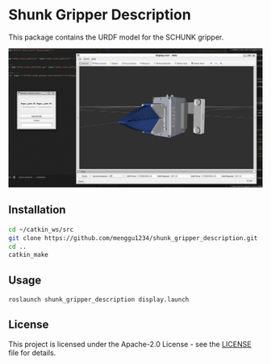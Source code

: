 # Shunk Gripper Description

This package contains the URDF model for the SCHUNK gripper.

![run](./image/run.png)

## Installation

```bash
cd ~/catkin_ws/src
git clone https://github.com/menggu1234/shunk_gripper_description.git
cd ..
catkin_make
```

## Usage

```bash
roslaunch shunk_gripper_description display.launch
```

## License

This project is licensed under the Apache-2.0 License - see the [LICENSE](LICENSE) file for details.
